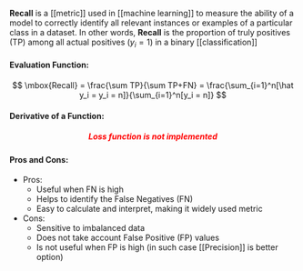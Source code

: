 **Recall** is a [[metric]] used in [[machine learning]] to measure the ability of a model to correctly identify all relevant instances or examples of a particular class in a dataset. In other words, **Recall** is the proportion of truly positives (TP) among all actual positives ($y_i = 1$) in a binary [[classification]]

#### Evaluation Function:
$$
\mbox{Recall} = \frac{\sum TP}{\sum TP+FN} = \frac{\sum_{i=1}^n[\hat y_i = y_i = n]}{\sum_{i=1}^n[y_i = n]}
$$

#### Derivative of a Function:
<h5 align='center' style='color:red'>Loss function is not implemented</h5>

#### Pros and Cons:

* Pros:
	* Useful when FN is high
	* Helps to identify the False Negatives (FN)
	* Easy to calculate and interpret, making it widely used metric
* Cons:
	* Sensitive to imbalanced data
	* Does not take account False Positive (FP) values
	* Is not useful when FP is high (in such case [[Precision]] is better option)